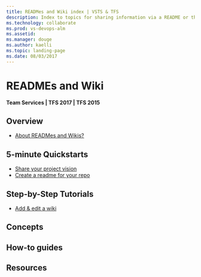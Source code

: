 ```yaml
---
title: READMes and Wiki index | VSTS & TFS
description: Index to topics for sharing information via a README or the Wiki in VSTS or TFS    
ms.technology: collaborate
ms.prod: vs-devops-alm
ms.assetid:  
ms.manager: douge
ms.author: kaelli
ms.topic: landing-page 
ms.date: 08/03/2017
---
```


# READMEs and Wiki 

<b>Team Services | TFS 2017 | TFS 2015</b> 
 

## Overview  
- [About READMes and Wikis?](about-readme-wiki.md)


## 5-minute Quickstarts  
- [Share your project vision](project-vision-status.md)
- [Create a readme for your repo](../git/create-a-readme.md) 


## Step-by-Step Tutorials

- [Add & edit a wiki](add-edit-wiki.md)  
 

## Concepts 


## How-to guides  

 
  
## Resources 

   